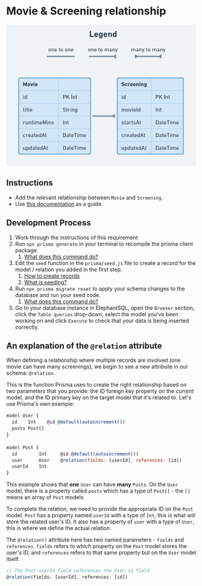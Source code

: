 # Movie & Screening relationship

![](../assets/MovieScreening_Relation.PNG)

## Instructions

- Add the relevant relationship between `Movie` and `Screening`.
- Use [this documentation](https://www.prisma.io/docs/concepts/components/prisma-schema/relations/one-to-many-relations) as a guide.

## Development Process

1. Work through the instructions of this requirement
2. Run `npx prisma generate` in your terminal to recompile the prisma client package.
    1. [What does this command do?](../resources/prisma-generate.md)
3. Edit the `seed` function in the `prisma/seed.js` file to create a record for the model / relation you added in the first step.
    1. [How to create records](https://www.prisma.io/docs/concepts/components/prisma-client/crud#create-a-single-record)
    2. [What is seeding?](../resources/db-seeding.md)
4. Run `npx prisma migrate reset` to apply your schema changes to the database and run your seed code.
    1. [What does this command do?](../resources/db-migrations.md)
5. Go to your database instance in ElephantSQL, open the `Browser` section, click the `Table queries` drop-down, select the model you've been working on and click `Execute` to check that your data is being inserted correctly.

## An explanation of the `@relation` attribute

When defining a relationship where multiple records are involved (one movie can have many screenings), we begin to see a new attribute in our schema: `@relation`.

This is the function Prisma uses to create the right relationship based on two parameters that you provide: the ID foreign key property on the *current* model, and the ID primary key on the target model that it's related to. Let's use Prisma's own example:

```js
model User {
  id    Int    @id @default(autoincrement())
  posts Post[]
}

model Post {
  id        Int     @id @default(autoincrement())
  user      User    @relation(fields: [userId], references: [id])
  userId    Int
}
```

This example shows that **one** `User` can have **many** `Posts`. On the `User` model, there is a property called `posts` which has a type of `Post[]` - the `[]` means an array of `Post` models.

To complete the relation, we need to provide the appropriate ID on the `Post` model. `Post` has a property named `userId` with a type of `Int`, this is what will store the related user's ID. It also has a property of `user` with a type of `User`, this is where we define the actual relation.

The `@relation()` attribute here has two named parameters - `fields` and `references`. `fields` refers to which property on the `Post` model stores the user's ID, and `references` refers to that same property but on the `User` model itself.

```js
// The Post.userId field references the User.id field
@relation(fields: [userId], references: [id])
```